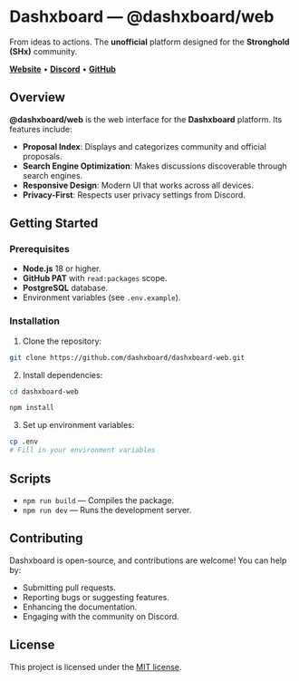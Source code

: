 # Dashxboard — @dashxboard/web

From ideas to actions. The **unofficial** platform designed for the **Stronghold (SHx)** community.

**[Website](https://dashxboard.com)** • **[Discord](https://discord.gg/eJhzDbKbdj)** • **[GitHub](https://github.com/dashxboard)**

## Overview

**@dashxboard/web** is the web interface for the **Dashxboard** platform. Its features include:

- **Proposal Index**: Displays and categorizes community and official proposals.
- **Search Engine Optimization**: Makes discussions discoverable through search engines.
- **Responsive Design**: Modern UI that works across all devices.
- **Privacy-First**: Respects user privacy settings from Discord.

## Getting Started

### Prerequisites

- **Node.js** 18 or higher.
- **GitHub PAT** with `read:packages` scope.
- **PostgreSQL** database.
- Environment variables (see `.env.example`).

### Installation

1. Clone the repository:

```sh
git clone https://github.com/dashxboard/dashxboard-web.git
```

2. Install dependencies:

```sh
cd dashxboard-web

npm install
```

3. Set up environment variables:

```sh
cp .env
# Fill in your environment variables
```

## Scripts

- `npm run build` — Compiles the package.
- `npm run dev` — Runs the development server.

## Contributing

Dashxboard is open-source, and contributions are welcome! You can help by:

- Submitting pull requests.
- Reporting bugs or suggesting features.
- Enhancing the documentation.
- Engaging with the community on Discord.

## License

This project is licensed under the [MIT license](https://choosealicense.com/licenses/mit/).

